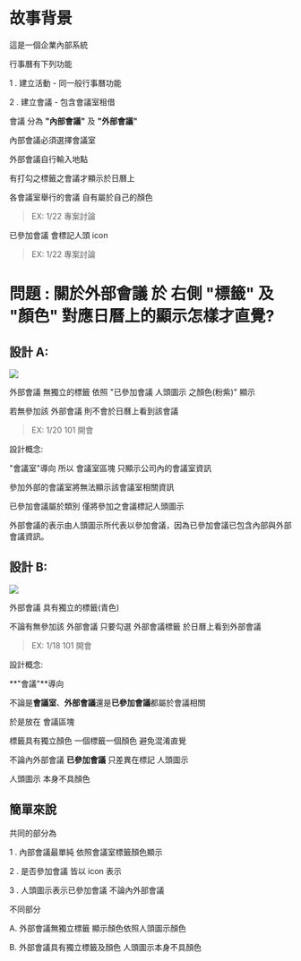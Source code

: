 故事背景
===

這是一個企業內部系統

行事曆有下列功能

1 . 建立活動 - 同一般行事曆功能

2 . 建立會議 - 包含會議室租借

會議 分為 **"內部會議"** 及 **"外部會議"**

內部會議必須選擇會議室

外部會議自行輸入地點

有打勾之標籤之會議才顯示於日曆上

各會議室舉行的會議 自有屬於自己的顏色

> EX: 1/22 專案討論

已參加會議 會標記人頭 icon

> EX: 1/22 專案討論

問題 : 關於外部會議 於 右側 "標籤" 及 "顏色" 對應日曆上的顯示怎樣才直覺?
===

設計 A:
---

![](https://raw.githubusercontent.com/neverlostmine/CalendarUI/master/pics/AA.png)

外部會議 無獨立的標籤 依照 "已參加會議 人頭圖示 之顏色(粉紫)" 顯示

若無參加該 外部會議 則不會於日曆上看到該會議

> EX: 1/20 101 開會

設計概念:

"會議室"導向 所以 會議室區塊 只顯示公司內的會議室資訊

參加外部的會議室將無法顯示該會議室相關資訊

已參加會議屬於類別 僅將參加之會議標記人頭圖示

外部會議的表示由人頭圖示所代表以參加會議，因為已參加會議已包含內部與外部會議資訊。

設計 B:
---

![](https://raw.githubusercontent.com/neverlostmine/CalendarUI/master/pics/BB.png)

外部會議 具有獨立的標籤(青色)

不論有無參加該 外部會議 只要勾選 外部會議標籤 於日曆上看到外部會議

 > EX: 1/18 101 開會

設計概念:

**"會議"**導向

不論是**會議室**、**外部會議**還是**已參加會議**都屬於會議相關

於是放在 會議區塊

標籤具有獨立顏色 一個標籤一個顏色 避免混淆直覺

不論內外部會議 **已參加會議** 只差異在標記 人頭圖示

人頭圖示 本身不具顏色

簡單來說
---

共同的部分為

1 . 內部會議最單純 依照會議室標籤顏色顯示

2 . 是否參加會議 皆以 icon 表示

3 . 人頭圖示表示已參加會議 不論內外部會議

不同部分

A. 外部會議無獨立標籤 顯示顏色依照人頭圖示顏色

B. 外部會議具有獨立標籤及顏色 人頭圖示本身不具顏色